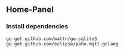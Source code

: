 ## Home-Panel


### Install dependencies

```
go get github.com/mattn/go-sqlite3
go get github.com/eclipse/paho.mqtt.golang
```
